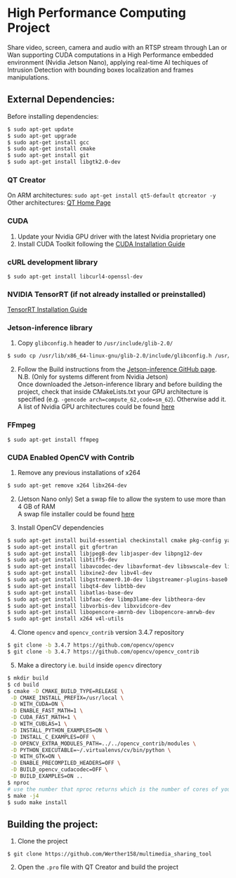 # High Performance Computing Project

Share video, screen, camera and audio with an RTSP stream through Lan or Wan supporting CUDA computations in a High Performance embedded environment (Nvidia Jetson Nano), applying real-time AI techiques of Intrusion Detection with bounding boxes localization and frames manipulations.

## External Dependencies:

Before installing dependencies:  
```sh
$ sudo apt-get update
$ sudo apt-get upgrade
$ sudo apt-get install gcc
$ sudo apt-get install cmake
$ sudo apt-get install git
$ sudo apt-get install libgtk2.0-dev
```

### QT Creator
On ARM architectures: `sudo apt-get install qt5-default qtcreator -y`  
Other architectures: [QT Home Page](https://www.qt.io/)

### CUDA  
1. Update your Nvidia GPU driver with the latest Nvidia proprietary one 
2. Install CUDA Toolkit following the [CUDA Installation Guide](https://docs.nvidia.com/cuda/cuda-installation-guide-linux/index.html)

### cURL development library
`$ sudo apt-get install libcurl4-openssl-dev`  

### NVIDIA TensorRT (if not already installed or preinstalled)
[TensorRT Installation Guide](https://docs.nvidia.com/deeplearning/sdk/tensorrt-install-guide/index.html)

### Jetson-inference library
1. Copy `glibconfig.h` header to `/usr/include/glib-2.0/`  
```sh
$ sudo cp /usr/lib/x86_64-linux-gnu/glib-2.0/include/glibconfig.h /usr/include/glib-2.0/glibconfig.h
```
2. Follow the Build instructions from the [Jetson-inference GitHub page](https://github.com/dusty-nv/jetson-inference).  
N.B. (Only for systems different from Nvidia Jetson)  
Once downloaded the Jetson-inference library and before building the project, check that inside CMakeLists.txt your GPU architecture is specified (e.g. `-gencode arch=compute_62,code=sm_62`). Otherwise add it.  
A list of Nvidia GPU architectures could be found [here](https://github.com/Werther158/multimedia_sharing_tool/wiki/Nvidia-GPU-architectures-compatibility)

### FFmpeg  
`$ sudo apt-get install ffmpeg`

### CUDA Enabled OpenCV with Contrib  
1. Remove any previous installations of x264  
```sh
$ sudo apt-get remove x264 libx264-dev
```  

2. (Jetson Nano only) Set a swap file to allow the system to use more than 4 GB of RAM  
A swap file installer could be found [here](https://github.com/JetsonHacksNano/installSwapfile)

3. Install OpenCV dependencies  
```sh
$ sudo apt-get install build-essential checkinstall cmake pkg-config yasm
$ sudo apt-get install git gfortran
$ sudo apt-get install libjpeg8-dev libjasper-dev libpng12-dev
$ sudo apt-get install libtiff5-dev
$ sudo apt-get install libavcodec-dev libavformat-dev libswscale-dev libdc1394-22-dev
$ sudo apt-get install libxine2-dev libv4l-dev
$ sudo apt-get install libgstreamer0.10-dev libgstreamer-plugins-base0.10-dev
$ sudo apt-get install libqt4-dev libtbb-dev
$ sudo apt-get install libatlas-base-dev
$ sudo apt-get install libfaac-dev libmp3lame-dev libtheora-dev
$ sudo apt-get install libvorbis-dev libxvidcore-dev
$ sudo apt-get install libopencore-amrnb-dev libopencore-amrwb-dev
$ sudo apt-get install x264 v4l-utils
```

4. Clone `opencv` and `opencv_contrib` version 3.4.7 repository
```sh
$ git clone -b 3.4.7 https://github.com/opencv/opencv
$ git clone -b 3.4.7 https://github.com/opencv/opencv_contrib
```

5. Make a directory i.e. `build` inside `opencv` directory  
```sh
$ mkdir build
$ cd build
$ cmake -D CMAKE_BUILD_TYPE=RELEASE \
 -D CMAKE_INSTALL_PREFIX=/usr/local \
 -D WITH_CUDA=ON \
 -D ENABLE_FAST_MATH=1 \
 -D CUDA_FAST_MATH=1 \
 -D WITH_CUBLAS=1 \
 -D INSTALL_PYTHON_EXAMPLES=ON \
 -D INSTALL_C_EXAMPLES=OFF \
 -D OPENCV_EXTRA_MODULES_PATH=../../opencv_contrib/modules \
 -D PYTHON_EXECUTABLE=~/.virtualenvs/cv/bin/python \
 -D WITH_GTK=ON \
 -D ENABLE_PRECOMPILED_HEADERS=OFF \
 -D BUILD_opencv_cudacodec=OFF \
 -D BUILD_EXAMPLES=ON ..
$ nproc
# use the number that nproc returns which is the number of cores of your processor. Let's say it returns 4.
$ make -j4
$ sudo make install
```

## Building the project:  
1. Clone the project
```
$ git clone https://github.com/Werther158/multimedia_sharing_tool
```
2. Open the `.pro` file with QT Creator and build the project
